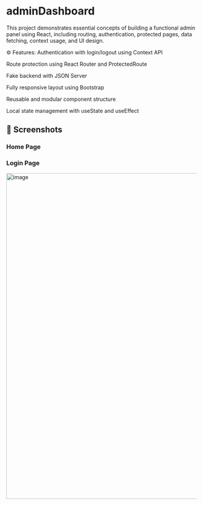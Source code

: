 # adminDashboard
This project demonstrates essential concepts of building a functional admin panel using React, including routing, authentication, protected pages, data fetching, context usage, and UI design.

⚙️ Features:
Authentication with login/logout using Context API

Route protection using React Router and ProtectedRoute

Fake backend with JSON Server

Fully responsive layout using Bootstrap

Reusable and modular component structure

Local state management with useState and useEffect


## 📸 Screenshots

### Home Page


### Login Page
<img width="1919" height="864" alt="image" src="https://github.com/user-attachments/assets/a9160fd9-b5b5-46a8-b47c-1ca5842e641b" />



